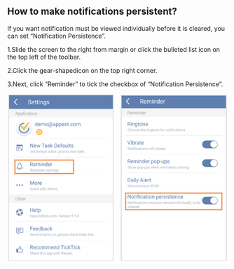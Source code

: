 ## How to make notifications persistent?
If you want notification must be viewed individually before it is cleared, you can set “Notification Persistence”.

1.Slide the screen to the right from margin or click the bulleted list icon on the top left of the toolbar.

2.Click the gear-shapedicon on the top right corner.

3.Next, click “Reminder” to tick the checkbox of “Notification Persistence”.

![](../images/image2.5.9W2.png)
